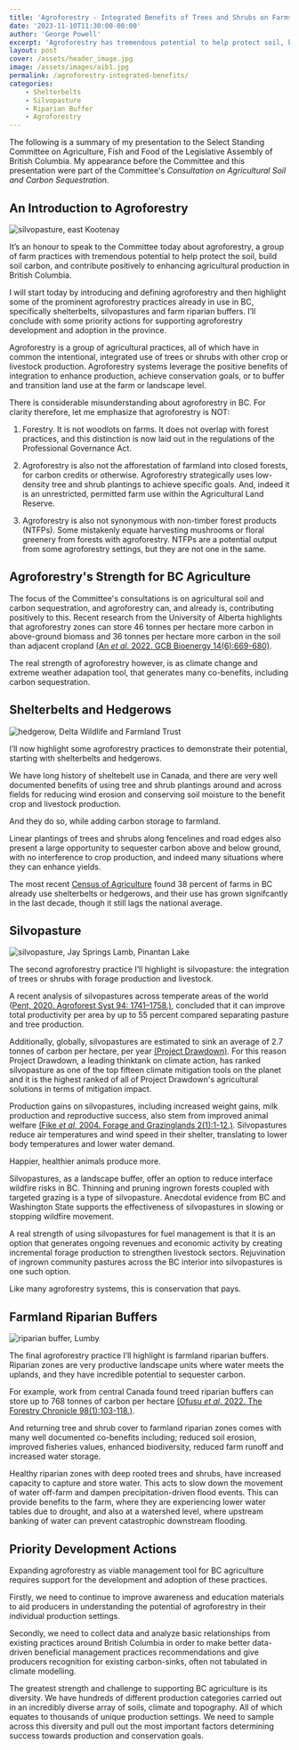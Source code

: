```yaml
---
title: 'Agroforestry - Integrated Benefits of Trees and Shrubs on Farms'
date: '2023-11-10T11:30:00-00:00'
author: 'George Powell'
excerpt: 'Agroforestry has tremendous potential to help protect soil, build soil carbon and contribute positively to enhancing agricultural production in British Columbia.'
layout: post
cover: /assets/header_image.jpg
image: /assets/images/aib1.jpg
permalink: /agroforestry-integrated-benefits/
categories:
    - Shelterbelts
    - Silvopasture
    - Riparian Buffer
    - Agroforestry
---
```


The following is a summary of my presentation to the Select Standing Committee on Agriculture, Fish and Food of the Legislative Assembly of British Columbia. My appearance before the Committee and this presentation were part of the Committee's *Consultation on Agricultural Soil and Carbon Sequestration*.

## An Introduction to Agroforestry

![silvopasture, east Kootenay](/assets/images/aib1.jpg)

It’s an honour to speak to the Committee today about agroforestry, a group of farm practices with tremendous potential to help protect the soil, build soil carbon, and contribute positively to enhancing agricultural production in British Columbia. 

I will start today by introducing and defining agroforestry and then highlight some of the prominent agroforestry practices already in use in BC, specifically shelterbelts, silvopastures and farm riparian buffers. I’ll conclude with some priority actions for supporting agroforestry development and adoption in the province.

Agroforestry is a group of agricultural practices, all of which have in common the intentional, integrated use of trees or shrubs with other crop or livestock production. Agroforestry systems leverage the positive benefits of integration to enhance production, achieve conservation goals, or to buffer and transition land use at the farm or landscape level.

There is considerable misunderstanding about agroforestry in BC. For clarity therefore, let me emphasize that agroforestry is NOT:

1. Forestry. It is not woodlots on farms. It does not overlap with forest practices, and this distinction is now laid out in the regulations of the Professional Governance Act.

2. Agroforestry is also not the afforestation of farmland into closed forests, for carbon credits or otherwise.  Agroforestry strategically uses low-density tree and shrub plantings to achieve specific goals. And, indeed it is an unrestricted, permitted farm use within the Agricultural Land Reserve.

3. Agroforestry is also not synonymous with non-timber forest products (NTFPs). Some mistakenly equate harvesting mushrooms or floral greenery from forests with agroforestry.  NTFPs are a potential output from some agroforestry settings, but they are not one in the same.

## Agroforestry's Strength for BC Agriculture

The focus of the Committee's consultations is on agricultural soil and carbon sequestration, and agroforestry can, and already is, contributing positively to this. Recent research from the University of Alberta highlights that agroforestry zones can store 46 tonnes per hectare more carbon in above-ground biomass and 36 tonnes per hectare more carbon in the soil than adjacent cropland [(An *et al*. 2022. GCB Bioenergy 14(6):669-680)](https://onlinelibrary.wiley.com/doi/full/10.1111/gcbb.12934).

The real strength of agroforestry however, is as climate change and extreme weather adapation tool, that generates many co-benefits, including carbon sequestration.

## Shelterbelts and Hedgerows

![hedgerow, Delta Wildlife and Farmland Trust](/assets/images/aib2.jpg)

I’ll now highlight some agroforestry practices to demonstrate their potential, starting with shelterbelts and hedgerows.

We have long history of sheltebelt use in Canada, and there are very well documented benefits of using tree and shrub plantings around  and across fields for reducing wind erosion and conserving soil moisture to the benefit crop and livestock production.

And they do so, while adding carbon storage to farmland.

Linear plantings of trees and shrubs along fencelines and road edges also present a large opportunity to sequester carbon above and below ground, with no interference to crop production, and indeed many situations where they can enhance yields.

The most recent [Census of Agriculture](https://www.statcan.gc.ca/en/census-agriculture) found 38 percent of farms in BC already use shelterbelts or hedgerows, and their use has grown signifcantly in the last decade, though it still lags the national average.

## Silvopasture

![silvopasture, Jay Springs Lamb, Pinantan Lake](/assets/images/aib3.jpg)

The second agroforestry practice I’ll highlight is silvopasture: the integration of trees or shrubs with forage production and livestock.

A recent analysis of silvopastures across temperate areas of the world ([Pent, 2020. Agroforest Syst 94: 1741–1758.)](https://link.springer.com/article/10.1007/s10457-020-00494-6), concluded that it can improve total productivity per area by up to 55 percent compared separating pasture and tree production.

Additionally, globally, silvopastures are estimated to sink an average of 2.7 tonnes of carbon per hectare, per year [(Project Drawdown)](https://drawdown.org/solutions/silvopasture).  For this reason Project Drawdown, a leading thinktank on climate action, has ranked silvopasture as one of the top fifteen climate mitigation tools on the planet and it is the highest ranked of all of Project Drawdown's agricultural solutions in terms of mitigation impact.

Production gains on silvopastures, including increased weight gains, milk production and reproductive success, also stem from improved animal welfare [(Fike *et al*, 2004.  Forage and Grazinglands 2(1):1-12.)](https://acsess.onlinelibrary.wiley.com/doi/abs/10.1094/FG-2004-1209-01-RV). Silvopastures reduce air temperatures and wind speed in their shelter, translating to lower body temperatures and lower water demand. 

Happier, healthier animals produce more.

Silvopastures, as a landscape buffer, offer an option to reduce interface wildfire risks in BC.  Thinning and pruning ingrown forests coupled with targeted grazing is a type of silvopasture. Anecdotal evidence from BC and Washington State supports the effectiveness of silvopastures in slowing or stopping wildfire movement.

A real strength of using silvopastures for fuel management is that it is an option that generates ongoing revenues and economic activity by creating incremental forage production to strengthen livestock sectors. Rejuvination of ingrown community pastures across the BC interior into silvopastures is one such option. 

Like many agroforestry systems, this is conservation that pays.

## Farmland Riparian Buffers

![riparian buffer, Lumby](/assets/images/aib4.jpg)

The final agroforestry practice I’ll highlight is farmland riparian buffers. Riparian zones are very productive landscape units where water meets the uplands, and they have incredible potential to sequester carbon.

For example, work from central Canada found treed riparian buffers can store up to 768 tonnes of carbon per hectare [(Ofusu *et al*. 2022. The Forestry Chronicle 98(1):103-118.)](https://pubs.cif-ifc.org/doi/10.5558/tfc2022-012). 

And returning tree and shrub cover to farmland riparian zones comes with many well documented co-benefits including; reduced soil erosion, improved fisheries values, enhanced biodiversity, reduced farm runoff and increased water storage.

Healthy riparian zones with deep rooted trees and shrubs, have increased capacity to capture and store water. This acts to slow down the movement of water off-farm and dampen precipitation-driven flood events. This can provide benefits to the farm, where they are experiencing lower water tables due to drought, and also at a watershed level, where upstream banking of water can prevent catastrophic downstream flooding.

## Priority Development Actions

Expanding agroforestry as viable management tool for BC agriculture requires support for the development and adoption of these practices.

Firstly, we need to continue to improve awareness and education materials to aid producers in understanding the potential of agroforestry in their individual production settings.

Secondly, we need to collect data and analyze basic relationships from existing practices around British Columbia in order to make better data-driven beneficial management practices recommendations and give producers recognition for existing carbon-sinks, often not tabulated in climate modelling.

The greatest strength and challenge to supporting BC agriculture is its diversity. We have hundreds of different production categories carried out in an incredibly diverse array of soils, climate and topography. All of which equates to thousands of unique production settings.  We need to sample across this diversity and pull out the most important factors determining success towards production and conservation goals.
